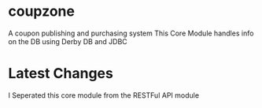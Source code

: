 # coupzone
A coupon publishing and purchasing system
This Core Module handles info on the DB using Derby DB and JDBC

# Latest Changes
I Seperated this core module from the RESTFul API module
